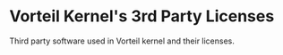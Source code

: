 # Vorteil Kernel's 3rd Party Licenses

Third party software used in Vorteil kernel and their licenses.

